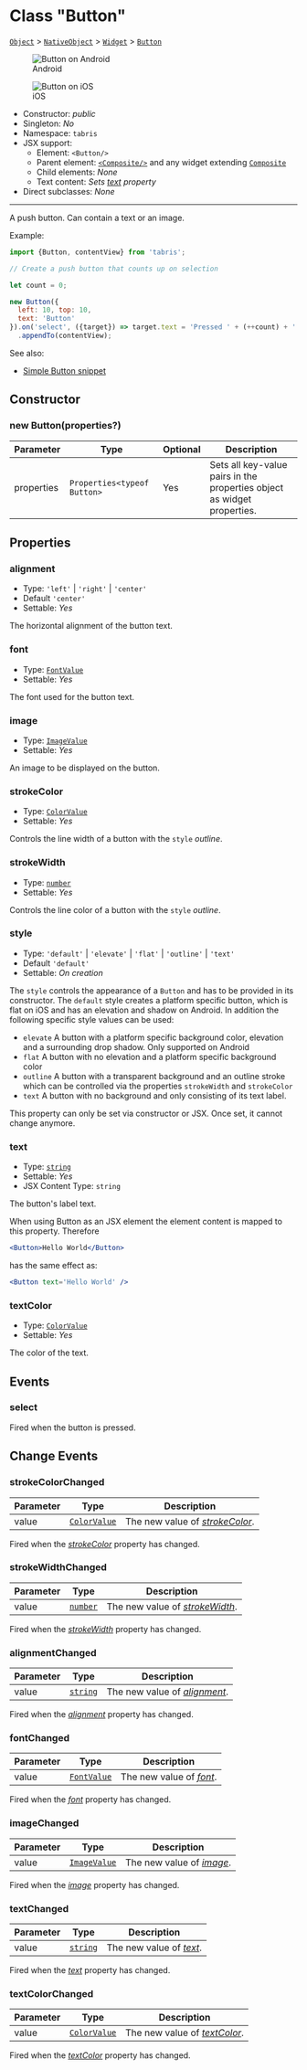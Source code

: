 ---
---
# Class "Button"

<span style="white-space:nowrap;">[`Object`](https://developer.mozilla.org/en-US/docs/Web/JavaScript/Reference/Global_Objects/Object)</span> > <span style="white-space:nowrap;">[`NativeObject`](NativeObject.md)</span> > <span style="white-space:nowrap;">[`Widget`](Widget.md)</span> > <span style="white-space:nowrap;">[`Button`](Button.md)</span>

<div class="tabris-image"><figure><div><img srcset="img\android\Button.png 2x" src="img\android\Button.png" alt="Button on Android"/></div><figcaption>Android</figcaption></figure><figure><div><img srcset="img\ios\Button.png 2x" src="img\ios\Button.png" alt="Button on iOS"/></div><figcaption>iOS</figcaption></figure></div>

* Constructor: *public*
* Singleton: *No*
* Namespace: `tabris`
* JSX support:
  * Element: `<Button/>`
  * Parent element: [`<Composite/>`](Composite.md) and any widget extending <span style="white-space:nowrap;">[`Composite`](Composite.md)</span>
  * Child elements: *None*
  * Text content: *Sets [text](#text) property*
* Direct subclasses: *None*
--------
A push button. Can contain a text or an image.


Example:
```js
import {Button, contentView} from 'tabris';

// Create a push button that counts up on selection

let count = 0;

new Button({
  left: 10, top: 10,
  text: 'Button'
}).on('select', ({target}) => target.text = 'Pressed ' + (++count) + ' times')
  .appendTo(contentView);
```
See also:

- [Simple Button snippet](https://github.com/eclipsesource/tabris-js/tree/v3.0.0-beta2-dev.20190219+1046/snippets/button.js)

## Constructor

### new Button(properties?)

Parameter|Type|Optional|Description
-|-|-|-
properties | <span style="white-space:nowrap;">`Properties<typeof Button>`</span> | Yes | Sets all key-value pairs in the properties object as widget properties.

## Properties

### alignment


* Type: `'left'` | `'right'` | `'center'`
* Default `'center'`
* Settable: *Yes*



The horizontal alignment of the button text.

### font


* Type: <span style="white-space:nowrap;">[`FontValue`](../types.md#fontvalue)</span>
* Settable: *Yes*



The font used for the button text.

### image


* Type: <span style="white-space:nowrap;">[`ImageValue`](../types.md#imagevalue)</span>
* Settable: *Yes*



An image to be displayed on the button.

### strokeColor


* Type: <span style="white-space:nowrap;">[`ColorValue`](../types.md#colorvalue)</span>
* Settable: *Yes*



Controls the line width of a button with the `style` _outline_.

### strokeWidth


* Type: <span style="white-space:nowrap;">[`number`](https://developer.mozilla.org/en-US/docs/Web/JavaScript/Data_structures#Number_type)</span>
* Settable: *Yes*



Controls the line color of a button with the `style` _outline_.

### style


* Type: `'default'` | `'elevate'` | `'flat'` | `'outline'` | `'text'`
* Default `'default'`
* Settable: *On creation*



The `style` controls the appearance of a `Button` and has to be provided in its constructor. The `default` style creates a platform specific button, which is flat on iOS and has an elevation and shadow on Android. In addition the following specific style values can be used:

- `elevate` A button with a platform specific background color, elevation and a surrounding drop shadow. Only supported on Android
- `flat` A button with no elevation and a platform specific background color
- `outline` A button with a transparent background and an outline stroke which can be controlled via the properties `strokeWidth` and `strokeColor`
- `text` A button with no background and only consisting of its text label.

This property can only be set via constructor or JSX. Once set, it cannot change anymore.

### text


* Type: <span style="white-space:nowrap;">[`string`](https://developer.mozilla.org/en-US/docs/Web/JavaScript/Data_structures#String_type)</span>
* Settable: *Yes*
* JSX Content Type: `string`



The button's label text.

When using Button as an JSX element the element content is mapped to this property. Therefore
```jsx
<Button>Hello World</Button>
```
 has the same effect as:
```jsx
<Button text='Hello World' />
```


### textColor


* Type: <span style="white-space:nowrap;">[`ColorValue`](../types.md#colorvalue)</span>
* Settable: *Yes*



The color of the text.


## Events

### select

Fired when the button is pressed.

## Change Events

### strokeColorChanged

Parameter|Type|Description
-|-|-
value | <span style="white-space:nowrap;">[`ColorValue`](../types.md#colorvalue)</span> | The new value of [*strokeColor*](#strokeColor).

Fired when the [*strokeColor*](#strokeColor) property has changed.

### strokeWidthChanged

Parameter|Type|Description
-|-|-
value | <span style="white-space:nowrap;">[`number`](https://developer.mozilla.org/en-US/docs/Web/JavaScript/Data_structures#Number_type)</span> | The new value of [*strokeWidth*](#strokeWidth).

Fired when the [*strokeWidth*](#strokeWidth) property has changed.

### alignmentChanged

Parameter|Type|Description
-|-|-
value | <span style="white-space:nowrap;">[`string`](https://developer.mozilla.org/en-US/docs/Web/JavaScript/Data_structures#String_type)</span> | The new value of [*alignment*](#alignment).

Fired when the [*alignment*](#alignment) property has changed.

### fontChanged

Parameter|Type|Description
-|-|-
value | <span style="white-space:nowrap;">[`FontValue`](../types.md#fontvalue)</span> | The new value of [*font*](#font).

Fired when the [*font*](#font) property has changed.

### imageChanged

Parameter|Type|Description
-|-|-
value | <span style="white-space:nowrap;">[`ImageValue`](../types.md#imagevalue)</span> | The new value of [*image*](#image).

Fired when the [*image*](#image) property has changed.

### textChanged

Parameter|Type|Description
-|-|-
value | <span style="white-space:nowrap;">[`string`](https://developer.mozilla.org/en-US/docs/Web/JavaScript/Data_structures#String_type)</span> | The new value of [*text*](#text).

Fired when the [*text*](#text) property has changed.

### textColorChanged

Parameter|Type|Description
-|-|-
value | <span style="white-space:nowrap;">[`ColorValue`](../types.md#colorvalue)</span> | The new value of [*textColor*](#textColor).

Fired when the [*textColor*](#textColor) property has changed.

